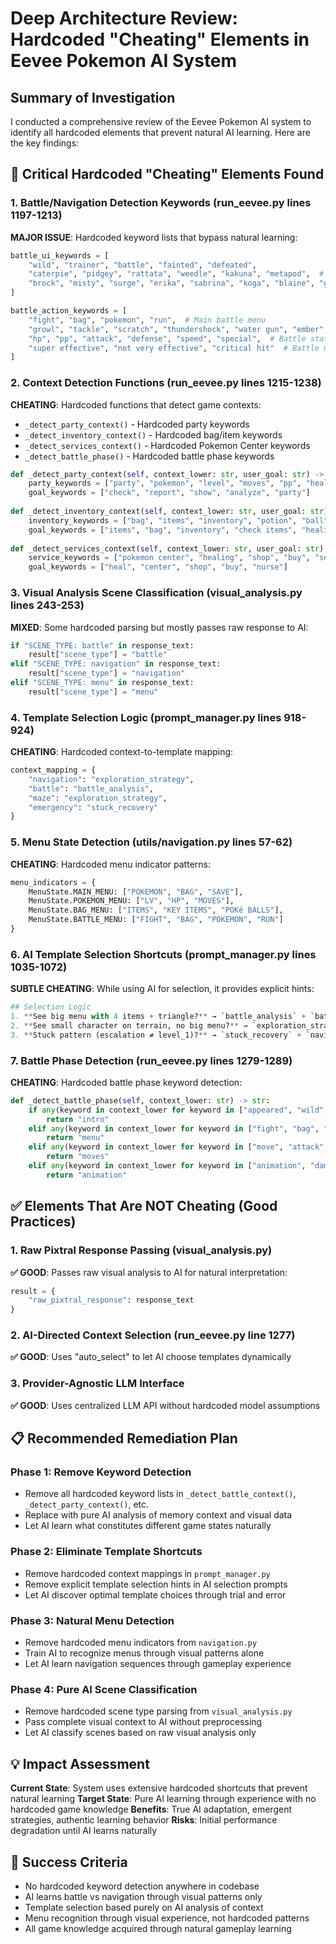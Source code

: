 # Deep Architecture Review: Hardcoded "Cheating" Elements in Eevee Pokemon AI System

## Summary of Investigation

I conducted a comprehensive review of the Eevee Pokemon AI system to identify all hardcoded elements that prevent natural AI learning. Here are the key findings:

## 🚨 Critical Hardcoded "Cheating" Elements Found

### 1. Battle/Navigation Detection Keywords (run_eevee.py lines 1197-1213)

**MAJOR ISSUE**: Hardcoded keyword lists that bypass natural learning:

```python
battle_ui_keywords = [
    "wild", "trainer", "battle", "fainted", "defeated",
    "caterpie", "pidgey", "rattata", "weedle", "kakuna", "metapod",  # Common wild Pokemon
    "brock", "misty", "surge", "erika", "sabrina", "koga", "blaine", "giovanni"  # Gym leaders
]

battle_action_keywords = [
    "fight", "bag", "pokemon", "run",  # Main battle menu
    "growl", "tackle", "scratch", "thundershock", "water gun", "ember",  # Common moves
    "hp", "pp", "attack", "defense", "speed", "special",  # Battle stats
    "super effective", "not very effective", "critical hit"  # Battle messages
]
```

### 2. Context Detection Functions (run_eevee.py lines 1215-1238)

**CHEATING**: Hardcoded functions that detect game contexts:
- `_detect_party_context()` - Hardcoded party keywords
- `_detect_inventory_context()` - Hardcoded bag/item keywords  
- `_detect_services_context()` - Hardcoded Pokemon Center keywords
- `_detect_battle_phase()` - Hardcoded battle phase keywords

```python
def _detect_party_context(self, context_lower: str, user_goal: str) -> bool:
    party_keywords = ["party", "pokemon", "level", "moves", "pp", "health", "status", "healing"]
    goal_keywords = ["check", "report", "show", "analyze", "party"]
    
def _detect_inventory_context(self, context_lower: str, user_goal: str) -> bool:
    inventory_keywords = ["bag", "items", "inventory", "potion", "ball", "healing", "repel"]
    goal_keywords = ["items", "bag", "inventory", "check items", "healing items"]
    
def _detect_services_context(self, context_lower: str, user_goal: str) -> bool:
    service_keywords = ["pokemon center", "healing", "shop", "buy", "sell", "nurse", "mart", "pokemart"]
    goal_keywords = ["heal", "center", "shop", "buy", "nurse"]
```

### 3. Visual Analysis Scene Classification (visual_analysis.py lines 243-253)

**MIXED**: Some hardcoded parsing but mostly passes raw response to AI:
```python
if "SCENE_TYPE: battle" in response_text:
    result["scene_type"] = "battle"
elif "SCENE_TYPE: navigation" in response_text:
    result["scene_type"] = "navigation"
elif "SCENE_TYPE: menu" in response_text:
    result["scene_type"] = "menu"
```

### 4. Template Selection Logic (prompt_manager.py lines 918-924)

**CHEATING**: Hardcoded context-to-template mapping:
```python
context_mapping = {
    "navigation": "exploration_strategy",
    "battle": "battle_analysis", 
    "maze": "exploration_strategy",
    "emergency": "stuck_recovery"
}
```

### 5. Menu State Detection (utils/navigation.py lines 57-62)

**CHEATING**: Hardcoded menu indicator patterns:
```python
menu_indicators = {
    MenuState.MAIN_MENU: ["POKEMON", "BAG", "SAVE"],
    MenuState.POKEMON_MENU: ["LV", "HP", "MOVES"],
    MenuState.BAG_MENU: ["ITEMS", "KEY ITEMS", "POKé BALLS"],
    MenuState.BATTLE_MENU: ["FIGHT", "BAG", "POKEMON", "RUN"]
}
```

### 6. AI Template Selection Shortcuts (prompt_manager.py lines 1035-1072)

**SUBTLE CHEATING**: While using AI for selection, it provides explicit hints:
```python
## Selection Logic
1. **See big menu with 4 items + triangle?** → `battle_analysis` + `battle`
2. **See small character on terrain, no big menu?** → `exploration_strategy` + `navigation`  
3. **Stuck pattern (escalation ≠ level_1)?** → `stuck_recovery` + `navigation`
```

### 7. Battle Phase Detection (run_eevee.py lines 1279-1289)

**CHEATING**: Hardcoded battle phase keyword detection:
```python
def _detect_battle_phase(self, context_lower: str) -> str:
    if any(keyword in context_lower for keyword in ["appeared", "wild", "trainer", "battle text"]):
        return "intro"
    elif any(keyword in context_lower for keyword in ["fight", "bag", "pokemon", "run"]):
        return "menu"
    elif any(keyword in context_lower for keyword in ["move", "attack", "thundershock", "tackle"]):
        return "moves"
    elif any(keyword in context_lower for keyword in ["animation", "damage", "hp"]):
        return "animation"
```

## ✅ Elements That Are NOT Cheating (Good Practices)

### 1. Raw Pixtral Response Passing (visual_analysis.py)

**✅ GOOD**: Passes raw visual analysis to AI for natural interpretation:
```python
result = {
    "raw_pixtral_response": response_text
}
```

### 2. AI-Directed Context Selection (run_eevee.py line 1277)

**✅ GOOD**: Uses "auto_select" to let AI choose templates dynamically

### 3. Provider-Agnostic LLM Interface

**✅ GOOD**: Uses centralized LLM API without hardcoded model assumptions

## 📋 Recommended Remediation Plan

### Phase 1: Remove Keyword Detection
- Remove all hardcoded keyword lists in `_detect_battle_context()`, `_detect_party_context()`, etc.
- Replace with pure AI analysis of memory context and visual data
- Let AI learn what constitutes different game states naturally

### Phase 2: Eliminate Template Shortcuts  
- Remove hardcoded context mappings in `prompt_manager.py`
- Remove explicit template selection hints in AI selection prompts
- Let AI discover optimal template choices through trial and error

### Phase 3: Natural Menu Detection
- Remove hardcoded menu indicators from `navigation.py`
- Train AI to recognize menus through visual patterns alone
- Let AI learn navigation sequences through gameplay experience

### Phase 4: Pure AI Scene Classification
- Remove hardcoded scene type parsing from `visual_analysis.py`
- Pass complete visual context to AI without preprocessing
- Let AI classify scenes based on raw visual analysis only

## 💡 Impact Assessment

**Current State**: System uses extensive hardcoded shortcuts that prevent natural learning
**Target State**: Pure AI learning through experience with no hardcoded game knowledge
**Benefits**: True AI adaptation, emergent strategies, authentic learning behavior
**Risks**: Initial performance degradation until AI learns naturally

## 🎯 Success Criteria

- No hardcoded keyword detection anywhere in codebase
- AI learns battle vs navigation through visual patterns only
- Template selection based purely on AI analysis of context
- Menu recognition through visual experience, not hardcoded patterns
- All game knowledge acquired through natural gameplay learning